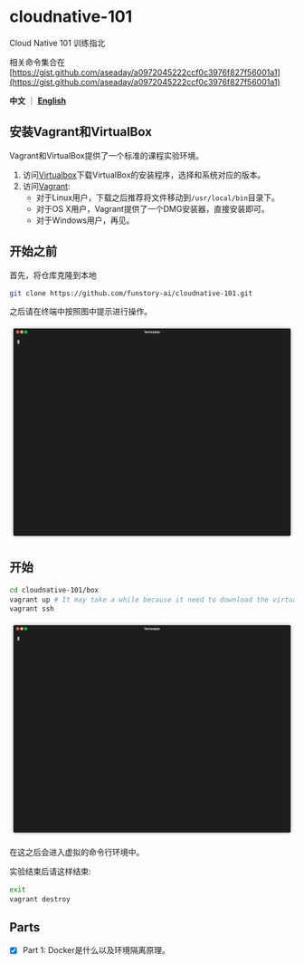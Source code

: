 # cloudnative-101
Cloud Native 101 训练指北

相关命令集合在[https://gist.github.com/aseaday/a0972045222ccf0c3976f827f56001a1](https://gist.github.com/aseaday/a0972045222ccf0c3976f827f56001a1)

**中文** ｜ [**English**](./README.md)


## 安装Vagrant和VirtualBox

Vagrant和VirtualBox提供了一个标准的课程实验环境。

1. 访问[Virtualbox](https://www.virtualbox.org/wiki/Downloads)下载VirtualBox的安装程序，选择和系统对应的版本。
2. 访问[Vagrant](https://www.vagrantup.com/downloads):
   - 对于Linux用户，下载之后推荐将文件移动到`/usr/local/bin`目录下。
   - 对于OS X用户，Vagrant提供了一个DMG安装器，直接安装即可。
   - 对于Windows用户，再见。

## 开始之前

首先，将仓库克隆到本地
```bash
git clone https://github.com/funstory-ai/cloudnative-101.git
```
之后请在终端中按照图中提示进行操作。

![gif1](https://raw.githubusercontent.com/funstory-ai/cloudnative-101/master/static/render1.gif)

## 开始

```bash
cd cloudnative-101/box 
vagrant up # It may take a while because it need to download the virtual machine image from AliyunOSS
vagrant ssh
```

![gif2](https://raw.githubusercontent.com/funstory-ai/cloudnative-101/master/static/render2.gif)

在这之后会进入虚拟的命令行环境中。

实验结束后请这样结束:
```bash
exit
vagrant destroy
```

## Parts

- [x] Part 1: Docker是什么以及环境隔离原理。